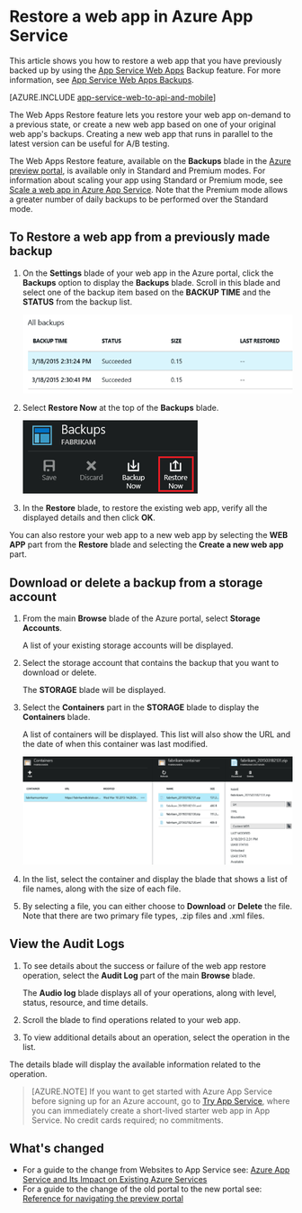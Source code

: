<properties 
	pageTitle="Restore a web app in Azure App Service" 
	description="Learn how to restore your web app from a backup." 
	services="app-service" 
	documentationCenter="" 
	authors="cephalin" 
	manager="wpickett" 
	editor="jimbe"/>

<tags 
	ms.service="app-service" 
	ms.workload="na" 
	ms.tgt_pltfrm="na" 
	ms.devlang="na" 
	ms.topic="article" 
	ms.date="09/16/2015" 
	ms.author="cephalin"/>

# Restore a web app in Azure App Service

This article shows you how to restore a web app that you have previously backed up by using the [App Service Web Apps](http://go.microsoft.com/fwlink/?LinkId=529714) Backup feature. For more information, see [App Service Web Apps Backups](web-sites-backup.md). 

[AZURE.INCLUDE [app-service-web-to-api-and-mobile](../../includes/app-service-web-to-api-and-mobile.md)]

The Web Apps Restore feature lets you restore your web app on-demand to a previous state, or create a new web app based on one of your original web app's backups. Creating a new web app that runs in parallel to the latest version can be useful for A/B testing.

The Web Apps Restore feature, available on the **Backups** blade in the [Azure preview portal](http://portal.azure.com), is available only in Standard and Premium modes. For information about scaling your app using Standard or Premium mode, see [Scale a web app in Azure App Service](web-sites-scale.md). 
Note that the Premium mode allows a greater number of daily backups to be performed over the Standard mode.

<a name="PreviousBackup"></a>
## To Restore a web app from a previously made backup

1. On the **Settings** blade of your web app in the Azure portal, click the **Backups** option to display the **Backups** blade. Scroll in this blade and select one of the backup item based on the **BACKUP TIME** and the **STATUS** from the backup list.
	
	![Choose backup source][ChooseBackupSource]
	
2. Select **Restore Now** at the top of the **Backups** blade. 

	![Choose restore now][ChooseRestoreNow]

3. In the **Restore** blade, to restore the existing web app, verify all the displayed details and then click **OK**. 
	
You can also restore your web app to a new web app by selecting the **WEB APP** part from the **Restore** blade and selecting the **Create a new web app** part.
	
<a name="StorageAccount"></a>
## Download or delete a backup from a storage account
	
1. From the main **Browse** blade of the Azure portal, select **Storage Accounts**.
	
	A list of your existing storage accounts will be displayed. 
	
2. Select the storage account that contains the backup that you want to download or delete.
	
	The **STORAGE** blade will be displayed.

3. Select the **Containers** part in the **STORAGE** blade to display the **Containers** blade.
	
	A list of containers will be displayed. This list will also show the URL and the date of when this container was last modified.
	
	![View Containers][ViewContainers]

4. In the list, select the container and display the blade that shows a list of file names, along with the size of each file.
	
5. By selecting a file, you can either choose to **Download** or **Delete** the file. Note that there are two primary file types, .zip files and .xml files. 

<a name="OperationLogs"></a>
## View the Audit Logs
	
1. To see details about the success or failure of the web app restore operation, select the **Audit Log** part of the main **Browse** blade. 
	
	The **Audio log** blade displays all of your operations, along with level, status, resource, and time details.
	
2. Scroll the blade to find operations related to your web app.
3. To view additional details about an operation, select the operation in the list.
	
The details blade will display the available information related to the operation.
	
>[AZURE.NOTE] If you want to get started with Azure App Service before signing up for an Azure account, go to [Try App Service](http://go.microsoft.com/fwlink/?LinkId=523751), where you can immediately create a short-lived starter web app in App Service. No credit cards required; no commitments.
	
## What's changed
* For a guide to the change from Websites to App Service see: [Azure App Service and Its Impact on Existing Azure Services](http://go.microsoft.com/fwlink/?LinkId=529714)
* For a guide to the change of the old portal to the new portal see: [Reference for navigating the preview portal](http://go.microsoft.com/fwlink/?LinkId=529715)

<!-- IMAGES -->
[ChooseBackupSource]: ./media/web-sites-restore/01ChooseBackupSource.png
[ChooseRestoreNow]: ./media/web-sites-restore/02ChooseRestoreNow.png
[ViewContainers]: ./media/web-sites-restore/03ViewContainers.png
[StorageAccountFile]: ./media/web-sites-restore/02StorageAccountFile.png
[BrowseCloudStorage]: ./media/web-sites-restore/03BrowseCloudStorage.png
[StorageAccountFileSelected]: ./media/web-sites-restore/04StorageAccountFileSelected.png
[ChooseRestoreSettings]: ./media/web-sites-restore/05ChooseRestoreSettings.png
[ChooseDBServer]: ./media/web-sites-restore/06ChooseDBServer.png
[RestoreToNewSQLDB]: ./media/web-sites-restore/07RestoreToNewSQLDB.png
[NewSQLDBConfig]: ./media/web-sites-restore/08NewSQLDBConfig.png
[RestoredContosoWebSite]: ./media/web-sites-restore/09RestoredContosoWebSite.png
[DashboardOperationLogsLink]: ./media/web-sites-restore/10DashboardOperationLogsLink.png
[ManagementServicesOperationLogsList]: ./media/web-sites-restore/11ManagementServicesOperationLogsList.png
[DetailsButton]: ./media/web-sites-restore/12DetailsButton.png
[OperationDetails]: ./media/web-sites-restore/13OperationDetails.png
 